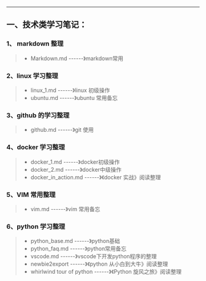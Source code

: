 ---

## 一、技术类学习笔记：

### 1、   markdown  整理

> * Markdown.md     ------》markdown常用

### 2、linux 学习整理

> * linux_1.md      ------》linux 初级操作
> * ubuntu.md      ------》ubuntu 常用备忘

### 3、github 的学习整理

> * github.md        ------》git 使用


### 4、docker 学习整理

> * docker_1.md   ------》docker初级操作
> * docker_2.md   ------》docker中级操作
> * docker_in_action.md     ------》《docker 实战》阅读整理

### 5、VIM 常用整理

> * vim.md     ------》vim 常用备忘


### 6、python 学习整理

> * python_base.md                  ------》python基础
> * python_faq.md                   ------》python常用备忘
> * vscode.md                       ------》vscode下开发python程序的整理
> * newbie2export                   ------》《python 从小白到大牛》阅读整理
> * whirlwind tour of python        ------》《Python 旋风之旅》阅读整理
